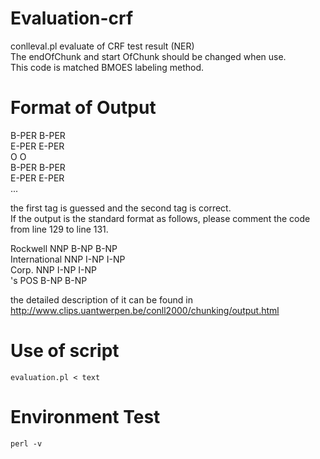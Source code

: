 # Evaluation-crf
conlleval.pl evaluate of CRF test result (NER)    
The endOfChunk and start OfChunk should be changed when use.    
This code is matched BMOES labeling method.

# Format of Output
B-PER B-PER    
E-PER E-PER    
O O    
B-PER B-PER    
E-PER E-PER    
...    
    
the first tag is guessed and the second tag is correct.    
If the output is the standard format as follows, please comment the code from line 129 to line 131.  
    
Rockwell NNP B-NP B-NP    
International NNP I-NP I-NP    
Corp. NNP I-NP I-NP    
's POS B-NP B-NP    

the detailed description of it can be found in http://www.clips.uantwerpen.be/conll2000/chunking/output.html

# Use of script
``evaluation.pl < text``

# Environment Test
``perl -v``

